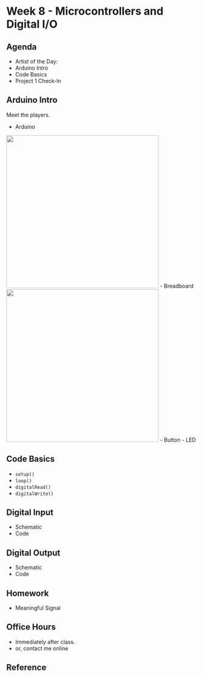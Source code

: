 # Week 8 - Microcontrollers and Digital I/O

## Agenda
- Artist of the Day:
- Arduino Intro
- Code Basics
- Project 1 Check-In

## Arduino Intro
Meet the players.
- Arduino
<img src="https://user-images.githubusercontent.com/1598545/137305695-2d5a0bbc-37c9-43ad-9d26-435b2782f24b.png" width=400>
- Breadboard
<img src="https://user-images.githubusercontent.com/1598545/137305908-31ef631b-e085-44bf-b058-f9cb3bc7a368.png" width=400>
- Button
- LED

## Code Basics
- `setup()`
- `loop()`
- `digitalRead()`
- `digitalWrite()`

## Digital Input
- Schematic
- Code
## Digital Output
- Schematic
- Code

## Homework
- Meaningful Signal

## Office Hours 
- Immediately after class. 
- or, contact me online
  
## Reference
